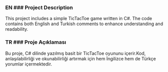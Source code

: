 ### EN ### Project Description 
This project includes a simple TicTacToe game written in C#. The code contains both English and Turkish comments to enhance understanding and readability.  

### TR ### Proje Açıklaması
Bu proje, C# dilinde yazılmış basit bir TicTacToe oyununu içerir.Kod, anlaşılabilirliği ve okunabilirliği artırmak için hem İngilizce hem de Türkçe yorumlar içermektedir.  
